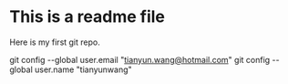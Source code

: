 # This is a readme file

Here is my first git repo.

  git config --global user.email "tianyun.wang@hotmail.com"
  git config --global user.name "tianyunwang"